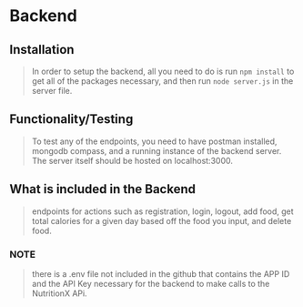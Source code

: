 # Backend 
## Installation
>In order to setup the backend, all you need to do is run `npm install` to get all of the packages necessary,
and then run `node server.js` in the server file.

## Functionality/Testing
>To test any of the endpoints, you need to have postman installed, mongodb compass, and a running instance of the backend server. 
The server itself should be hosted on localhost:3000. 



## What is included in the Backend
>endpoints for actions such as registration, login, logout, add food, get total calories for a given day based off the food you input, and delete food. 

### NOTE
>there is a .env file not included in the github that contains the APP ID and the API Key necessary for the backend to make calls to the NutritionX APi.
